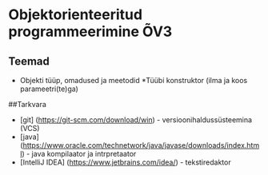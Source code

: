 # Objektorienteeritud programmeerimine ÕV3
## Teemad
* Objekti tüüp, omadused ja meetodid
*Tüübi konstruktor (ilma ja koos parameetri(te)ga)

##Tarkvara
* [git] (https://git-scm.com/download/win) - versioonihaldussüsteemina (VCS)
* [java] (https://www.oracle.com/technetwork/java/javase/downloads/index.html) - java kompilaator ja intrpretaator
* [IntelliJ IDEA] (https://www.jetbrains.com/idea/) - tekstiredaktor
